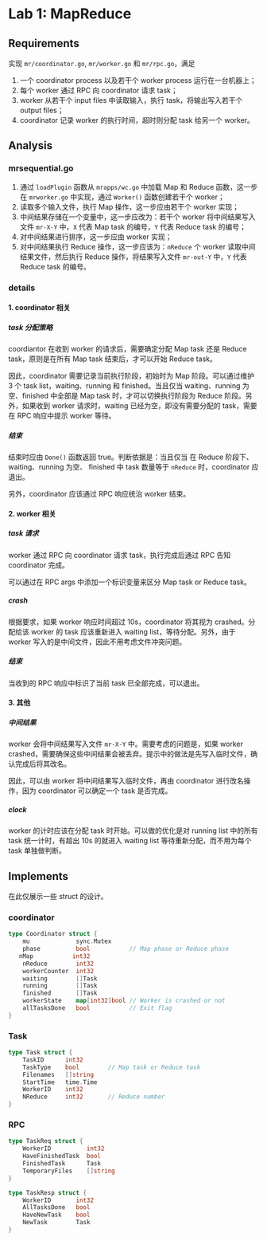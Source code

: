 # Lab 1: MapReduce

## Requirements
实现 `mr/coordinator.go`, `mr/worker.go` 和 `mr/rpc.go`，满足
   1. 一个 coordinator process 以及若干个 worker process 运行在一台机器上；
   2. 每个 worker 通过 RPC 向 coordinator 请求 task；
   3. worker 从若干个 input files 中读取输入，执行 task，将输出写入若干个 output files；
   4. coordinator 记录 worker 的执行时间，超时则分配 task 给另一个 worker。

## Analysis
### mrsequential.go
1. 通过 `loadPlugin` 函数从 `mrapps/wc.go` 中加载 Map 和 Reduce 函数，这一步在 `mrworker.go` 中实现，通过 `Worker()` 函数创建若干个 worker；
2. 读取多个输入文件，执行 Map 操作，这一步应由若干个 worker 实现；
3. 中间结果存储在一个变量中，这一步应改为：若干个 worker 将中间结果写入文件 `mr-X-Y` 中，`X` 代表 Map task 的编号，`Y` 代表 Reduce task 的编号；
4. 对中间结果进行排序，这一步应由 worker 实现；
5. 对中间结果执行 Reduce 操作，这一步应该为：`nReduce` 个 worker 读取中间结果文件，然后执行 Reduce 操作，将结果写入文件 `mr-out-Y` 中，`Y` 代表 Reduce task 的编号。

### details
#### 1. coordinator 相关
##### task 分配策略
coordiantor 在收到 worker 的请求后，需要确定分配 Map task 还是 Reduce task，原则是在所有 Map task 结束后，才可以开始 Reduce task。

因此，coordinator 需要记录当前执行阶段，初始时为 Map 阶段。可以通过维护 3 个 task list，waiting、running 和 finished。当且仅当 waiting、running 为空、finished 中全部是 Map task 时，才可以切换执行阶段为 Reduce 阶段。另外，如果收到 worker 请求时，waiting 已经为空，即没有需要分配的 task，需要在 RPC 响应中提示 worker 等待。

##### 结束
结束时应由 `Done()` 函数返回 true。判断依据是：当且仅当 在 Reduce 阶段下、waiting、running 为空、 finished 中 task 数量等于 `nReduce` 时，coordinator 应退出。

另外，coordinator 应该通过 RPC 响应统治 worker 结束。

#### 2. worker 相关
##### task 请求
worker 通过 RPC 向 coordinator 请求 task，执行完成后通过 RPC 告知 coordinator 完成。

可以通过在 RPC args 中添加一个标识变量来区分 Map task or Reduce task。

##### crash
根据要求，如果 worker 响应时间超过 10s，coordinator 将其视为 crashed。分配给该 worker 的 task 应该重新进入 waiting list，等待分配。另外，由于 worker 写入的是中间文件，因此不用考虑文件冲突问题。

##### 结束
当收到的 RPC 响应中标识了当前 task 已全部完成，可以退出。

#### 3. 其他
##### 中间结果
worker 会将中间结果写入文件 `mr-X-Y` 中。需要考虑的问题是，如果 worker crashed，需要确保这些中间结果会被丢弃。提示中的做法是先写入临时文件，确认完成后将其改名。

因此，可以由 worker 将中间结果写入临时文件，再由 coordinator 进行改名操作，因为 coordinator 可以确定一个 task 是否完成。

##### clock
 worker 的计时应该在分配 task 时开始。可以做的优化是对 running list 中的所有 task 统一计时，有超出 10s 的就进入 waiting list 等待重新分配，而不用为每个 task 单独做判断。

## Implements
在此仅展示一些 struct 的设计。

### coordinator
```go
type Coordinator struct {
	mu             sync.Mutex
	phase          bool           // Map phase or Reduce phase
   nMap           int32
	nReduce        int32
	workerCounter  int32
	waiting        []Task
	running        []Task
	finished       []Task
	workerState    map[int32]bool // Worker is crashed or not
	allTasksDone   bool           // Exit flag
}
```

### Task
```go
type Task struct {
	TaskID      int32
	TaskType    bool        // Map task or Reduce task
	Filenames   []string
	StartTime   time.Time
	WorkerID    int32
	NReduce     int32       // Reduce number
}
```

### RPC
```go
type TaskReq struct {
	WorkerID          int32
	HaveFinishedTask  bool
	FinishedTask      Task
	TemporaryFiles    []string
}

type TaskResp struct {
	WorkerID       int32
	AllTasksDone   bool
	HaveNewTask    bool
	NewTask        Task
}
```
